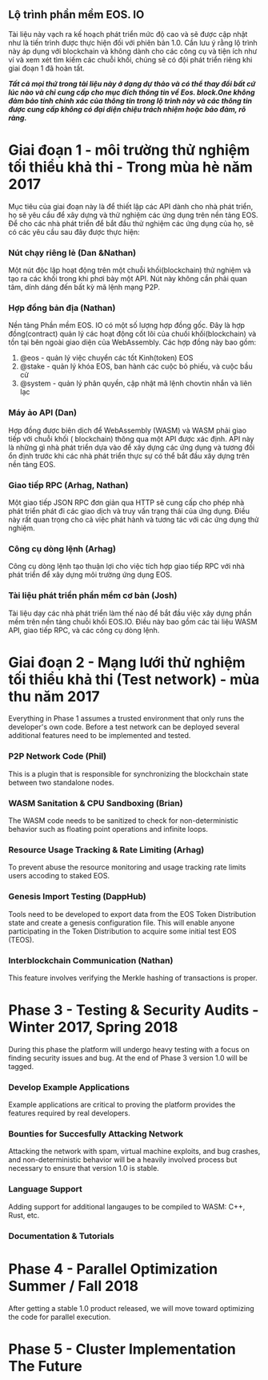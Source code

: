 ## Lộ trình phần mềm EOS. IO

Tài liệu này vạch ra kế hoạch phát triển mức độ cao và sẽ được cập nhật như là tiến trình được thực hiện đối với phiên bản 1.0. Cần lưu ý rằng lộ trình này áp dụng với blockchain và không dành cho các công cụ và tiện ích như ví và xem xét tìm kiếm các chuỗi khối, chúng sẽ có đội phát triển riêng khi giai đoạn 1 đã hoàn tất.

***Tất cả mọi thứ trong tài liệu này ở dạng dự thảo và có thể thay đổi bất cứ lúc nào và chỉ cung cấp cho mục đích thông tin về Eos. block.One không đảm bảo tính chính xác của thông tin trong lộ trình này và các thông tin được cung cấp không có đại diện chiệu trách nhiệm hoặc bảo đảm, rõ ràng.***

# Giai đoạn 1 - môi trường thử nghiệm tối thiểu khả thi - Trong mùa hè năm 2017

Mục tiêu của giai đoạn này là để thiết lập các API dành cho nhà phát triển, họ sẽ yêu cầu để xây dựng và thử nghiệm các ứng dụng trên nền tảng EOS. Để cho các nhà phát triển để bắt đầu thử nghiệm các ứng dụng của họ, sẽ có các yêu cầu sau đây được thực hiện:

### Nút chạy riêng lẻ (Dan &Nathan)

Một nút độc lập hoạt động trên một chuỗi khối(blockchain) thử nghiệm và tạo ra các khối trong khi phơi bày một API. Nút này không cần phải quan tâm, dính dáng đến bất kỳ mã lệnh mạng P2P.

### Hợp đồng bản địa (Nathan)

Nền tảng Phần mềm EOS. IO có một số lượng hợp đồng gốc. Đây là hợp đồng(contract) quản lý các hoạt động cốt lõi của chuối khối(blockchain) và tồn tại bên ngoài giao diện của WebAssembly. Các hợp đồng này bao gồm:

1. @eos - quản lý việc chuyển các tốt Kinh(token) EOS
2. @stake - quản lý khóa EOS, ban hành các cuộc bỏ phiếu, và cuộc bầu cử
3. @system - quản lý phân quyền, cập nhật mã lệnh chovtin nhắn và liên lạc

### Máy ảo API (Dan)

Hợp đồng được biên dịch để WebAssembly (WASM) và WASM phải giao tiếp với chuỗi khối ( blockchain) thông qua một API được xác định. API này là những gì nhà phát triển dựa vào để xây dựng các ứng dụng và tương đối ổn định trước khi các nhà phát triển thực sự có thể bắt đầu xây dựng trên nền tảng EOS.

### Giao tiếp RPC (Arhag, Nathan)

Một giao tiếp JSON RPC đơn giản qua HTTP sẽ cung cấp cho phép nhà phát triển phát đi các giao dịch và truy vấn trạng thái của ứng dụng. Điều này rất quan trọng cho cả việc phát hành và tương tác với các ứng dụng thử nghiệm.

### Công cụ dòng lệnh (Arhag)

Công cụ dòng lệnh tạo thuận lợi cho việc tích hợp giao tiếp RPC với nhà phát triển để xây dựng môi trường ứng dụng EOS.

### Tài liệu phát triển phần mềm cơ bản (Josh)

Tài liệu dạy các nhà phát triển làm thế nào để bắt đầu việc xây dựng phần mềm trên nền tảng chuỗi khối EOS.IO. Điều này bao gồm các tài liệu WASM API, giao tiếp RPC, và các công cụ dòng lệnh.

# Giai đoạn 2 - Mạng lưới thử nghiệm tối thiểu khả thi (Test network) - mùa thu năm 2017

Everything in Phase 1 assumes a trusted environment that only runs the developer's own code. Before a test network can be deployed several additional features need to be implemented and tested.

### P2P Network Code (Phil)

This is a plugin that is responsible for synchronizing the blockchain state between two standalone nodes.

### WASM Sanitation & CPU Sandboxing (Brian)

The WASM code needs to be sanitized to check for non-deterministic behavior such as floating point operations and infinite loops.

### Resource Usage Tracking & Rate Limiting (Arhag)

To prevent abuse the resource monitoring and usage tracking rate limits users accoding to staked EOS.

### Genesis Import Testing (DappHub)

Tools need to be developed to export data from the EOS Token Distribution state and create a genesis configuration file. This will enable anyone participating in the Token Distribution to acquire some initial test EOS (TEOS).

### Interblockchain Communication (Nathan)

This feature involves verifying the Merkle hashing of transactions is proper.

# Phase 3 - Testing & Security Audits - Winter 2017, Spring 2018

During this phase the platform will undergo heavy testing with a focus on finding security issues and bug. At the end of Phase 3 version 1.0 will be tagged.

### Develop Example Applications

Example applications are critical to proving the platform provides the features required by real developers.

### Bounties for Succesfully Attacking Network

Attacking the network with spam, virtual machine exploits, and bug crashes, and non-deterministic behavior will be a heavily involved process but necessary to ensure that version 1.0 is stable.

### Language Support

Adding support for additional langauges to be compiled to WASM: C++, Rust, etc.

### Documentation & Tutorials

# Phase 4 - Parallel Optimization Summer / Fall 2018

After getting a stable 1.0 product released, we will move toward optimizing the code for parallel execution.

# Phase 5 - Cluster Implementation The Future